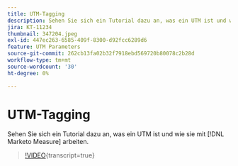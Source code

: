 ```yaml
---
title: UTM-Tagging
description: Sehen Sie sich ein Tutorial dazu an, was ein UTM ist und wie damit gearbeitet wird [!DNL Marketo Measure].
jira: KT-11234
thumbnail: 347204.jpeg
exl-id: 447ec263-6585-409f-8300-d92fcc6289d6
feature: UTM Parameters
source-git-commit: 262cb13fa02b32f7918ebd569720b80078c2b28d
workflow-type: tm+mt
source-wordcount: '30'
ht-degree: 0%

---
```


# UTM-Tagging

Sehen Sie sich ein Tutorial dazu an, was ein UTM ist und wie sie mit [!DNL Marketo Measure] arbeiten.

>[!VIDEO](https://video.tv.adobe.com/v/347204/?learn=on){transcript=true}
